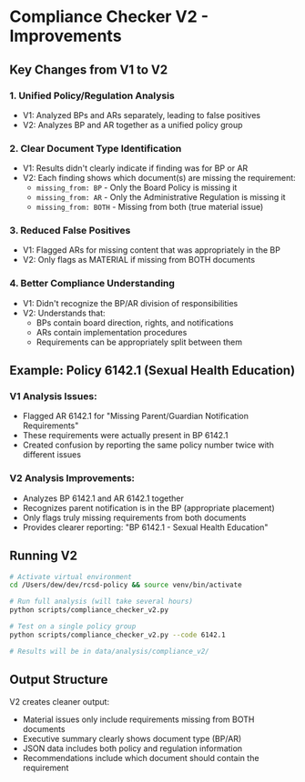 # Compliance Checker V2 - Improvements

## Key Changes from V1 to V2

### 1. **Unified Policy/Regulation Analysis**
- V1: Analyzed BPs and ARs separately, leading to false positives
- V2: Analyzes BP and AR together as a unified policy group

### 2. **Clear Document Type Identification**
- V1: Results didn't clearly indicate if finding was for BP or AR
- V2: Each finding shows which document(s) are missing the requirement:
  - `missing_from: BP` - Only the Board Policy is missing it
  - `missing_from: AR` - Only the Administrative Regulation is missing it  
  - `missing_from: BOTH` - Missing from both (true material issue)

### 3. **Reduced False Positives**
- V1: Flagged ARs for missing content that was appropriately in the BP
- V2: Only flags as MATERIAL if missing from BOTH documents

### 4. **Better Compliance Understanding**
- V1: Didn't recognize the BP/AR division of responsibilities
- V2: Understands that:
  - BPs contain board direction, rights, and notifications
  - ARs contain implementation procedures
  - Requirements can be appropriately split between them

## Example: Policy 6142.1 (Sexual Health Education)

### V1 Analysis Issues:
- Flagged AR 6142.1 for "Missing Parent/Guardian Notification Requirements"
- These requirements were actually present in BP 6142.1
- Created confusion by reporting the same policy number twice with different issues

### V2 Analysis Improvements:
- Analyzes BP 6142.1 and AR 6142.1 together
- Recognizes parent notification is in the BP (appropriate placement)
- Only flags truly missing requirements from both documents
- Provides clearer reporting: "BP 6142.1 - Sexual Health Education"

## Running V2

```bash
# Activate virtual environment
cd /Users/dew/dev/rcsd-policy && source venv/bin/activate

# Run full analysis (will take several hours)
python scripts/compliance_checker_v2.py

# Test on a single policy group
python scripts/compliance_checker_v2.py --code 6142.1

# Results will be in data/analysis/compliance_v2/
```

## Output Structure

V2 creates cleaner output:
- Material issues only include requirements missing from BOTH documents
- Executive summary clearly shows document type (BP/AR)
- JSON data includes both policy and regulation information
- Recommendations include which document should contain the requirement